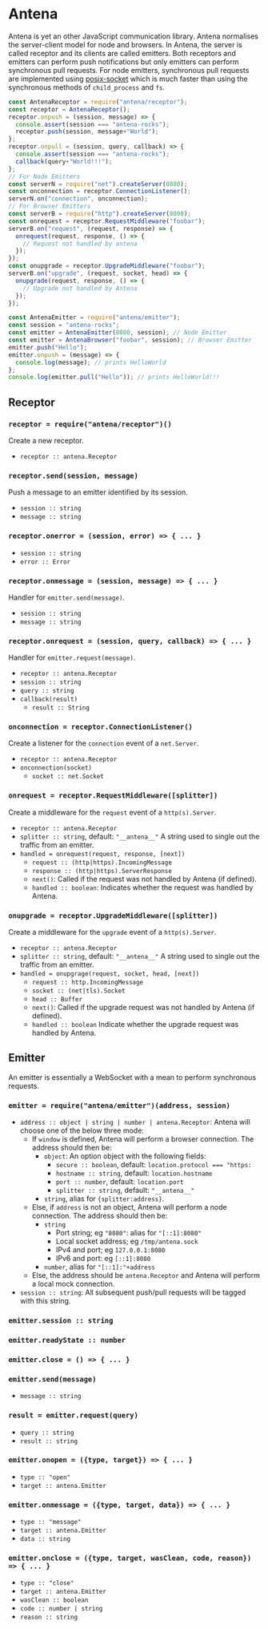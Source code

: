 # Antena

Antena is yet an other JavaScript communication library.
Antena normalises the server-client model for node and browsers.
In Antena, the server is called receptor and its clients are called emitters.
Both receptors and emitters can perform push notifications but only emitters can perform synchronous pull requests.
For node emitters, synchronous pull requests are implemented using [posix-socket](https://www.npmjs.com/package/posix-socket) which is much faster than using the synchronous methods of `child_process` and `fs`.

```js
const AntenaReceptor = require("antena/receptor");
const receptor = AntenaReceptor();
receptor.onpush = (session, message) => {
  console.assert(session === "antena-rocks");
  receptor.push(session, message+"World");
};
receptor.onpull = (session, query, callback) => {
  console.assert(session === "antena-rocks");
  callback(query+"World!!!");
};
// For Node Emitters
const serverN = require("net").createServer(8080);
const onconnection = receptor.ConnectionListener();
serverN.on("connection", onconnection);
// For Browser Emitters
const serverB = require("http").createServer(8000);
const onrequest = receptor.RequestMiddleware("foobar");
serverB.on("request", (request, response) => {
  onrequest(request, response, () => {
    // Request not handled by antena
  });
});
const onupgrade = receptor.UpgradeMiddleware("foobar");
serverB.on("upgrade", (request, socket, head) => {
  onupgrade(request, response, () => {
    // Upgrade not handled by Antena
  });
});
```

```js
const AntenaEmitter = require("antena/emitter");
const session = "antena-rocks";
const emitter = AntenaEmitter(8080, session); // Node Emitter
const emitter = AntenaBrowser("foobar", session); // Browser Emitter
emitter.push("Hello");
emitter.onpush = (message) => {
  console.log(message); // prints HelloWorld
};
console.log(emitter.pull("Hello")); // prints HelloWorld!!!
```

## Receptor

### `receptor = require("antena/receptor")()`

Create a new receptor.

* `receptor :: antena.Receptor`

### `receptor.send(session, message)`

Push a message to an emitter identified by its session.

* `session :: string`
* `message :: string`

### `receptor.onerror = (session, error) => { ... }`

* `session :: string`
* `error :: Error`

### `receptor.onmessage = (session, message) => { ... }`

Handler for `emitter.send(message)`.

* `session :: string`
* `message :: string`

### `receptor.onrequest = (session, query, callback) => { ... }`

Handler for `emitter.request(message)`.

* `receptor :: antena.Receptor`
* `session :: string`
* `query :: string`
* `callback(result)`
  * `result :: String`

### `onconnection = receptor.ConnectionListener()`

Create a listener for the `connection` event of a `net.Server`.

* `receptor :: antena.Receptor`
* `onconnection(socket)`
  * `socket :: net.Socket`

### `onrequest = receptor.RequestMiddleware([splitter])`

Create a middleware for the `request` event of a `http(s).Server`.

* `receptor :: antena.Receptor`
* `splitter :: string`, default: `"__antena__"`
  A string used to single out the traffic from an emitter.
* `handled = onrequest(request, response, [next])`
  * `request :: (http|https).IncomingMessage`
  * `response :: (http|https).ServerResponse`
  * `next()`:
    Called if the request was not handled by Antena (if defined).
  * `handled :: boolean`:
    Indicates whether the request was handled by Antena.

### `onupgrade = receptor.UpgradeMiddleware([splitter])`

Create a middleware for the `upgrade` event of a `http(s).Server`.

* `receptor :: antena.Receptor`
* `splitter :: string`, default: `"__antena__"`
  A string used to single out the traffic from an emitter.
* `handled = onupgrage(request, socket, head, [next])`
  * `request :: http.IncomingMessage`
  * `socket :: (net|tls).Socket`
  * `head :: Buffer`
  * `next()`:
    Called if the upgrade request was not handled by Antena (if defined).
  * `handled :: boolean`
    Indicate whether the upgrade request was handled by Antena.

## Emitter

An emitter is essentially a WebSocket with a mean to perform synchronous requests.

### `emitter = require("antena/emitter")(address, session)`

* `address :: object | string | number | antena.Receptor`:
  Antena will choose one of the below three mode:
  * If `window` is defined, Antena will perform a browser connection.
    The address should then be:
    * `object`:
      An option object with the following fields:
      * `secure :: boolean`, default: `location.protocol === "https:`
      * `hostname :: string`, default: `location.hostname`
      * `port :: number`, default: `location.port`
      * `splitter :: string`, default: `"__antena__"`
    * `string`, alias for `{splitter:address}`.
  * Else, if `address` is not an object, Antena will perform a node connection.
    The address should then be: 
    * `string`
      * Port string; eg `"8080"`: alias for `"[::1]:8080"`
      * Local socket address;  eg `/tmp/antena.sock`
      * IPv4 and port; eg `127.0.0.1:8080`
      * IPv6 and port: eg `[::1]:8080`
    * `number`, alias for `"[::1]:"+address`
  * Else, the address should be `antena.Receptor` and Antena will perform a local mock connection.
* `session :: string`:
  All subsequent push/pull requests will be tagged with this string.

### `emitter.session :: string`

### `emitter.readyState :: number`

### `emitter.close = () => { ... }`

### `emitter.send(message)`

* `message :: string`

### `result = emitter.request(query)`

* `query :: string` 
* `result :: string`

### `emitter.onopen = ({type, target}) => { ... }`

* `type :: "open"`
* `target :: antena.Emitter`

### `emitter.onmessage = ({type, target, data}) => { ... }`

* `type :: "message"`
* `target :: antena.Emitter`
* `data :: string`

### `emitter.onclose = ({type, target, wasClean, code, reason}) => { ... }`

* `type :: "close"`
* `target :: antena.Emitter`
* `wasClean :: boolean`
* `code :: number | string`
* `reason :: string`
